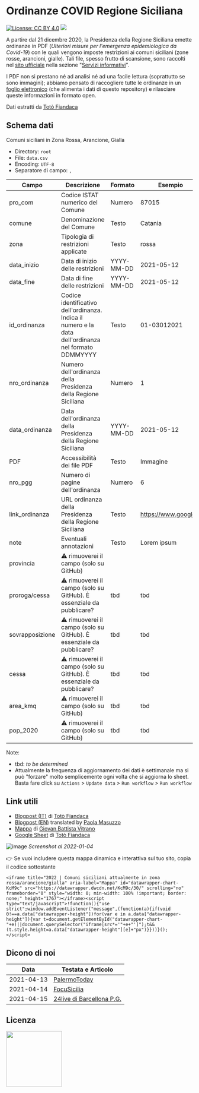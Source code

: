 # Ordinanze COVID Regione Siciliana
[![License: CC BY 4.0](https://img.shields.io/badge/License-CC%20BY%204.0-lightgrey.svg)](https://creativecommons.org/licenses/by/4.0/) <a href="https://www.datibenecomune.it/"><img src="https://img.shields.io/badge/%F0%9F%99%8F-%23datiBeneComune-%23cc3232"/></a> 

A partire dal 21 dicembre 2020, la Presidenza della Regione Siciliana emette ordinanze in PDF (_Ulteriori misure per l'emergenza epidemiologica da Covid-19_) con le quali vengono imposte restrizioni ai comuni siciliani (zone rosse, arancioni, gialle). Tali file, spesso frutto di scansione, sono raccolti nel [sito ufficiale](https://www.regione.sicilia.it/) nella sezione "[Servizi informativi](https://www.regione.sicilia.it/istituzioni/servizi-informativi/decreti-e-direttive?f%5B0%5D=category%3A26)”.

I PDF non si prestano né ad analisi né ad una facile lettura (soprattutto se sono immagini); abbiamo pensato di raccogliere tutte le ordinanze in un [foglio elettronico](https://docs.google.com/spreadsheets/d/14f2AUf3k3jP60sPkUhzqhSIFlTEuUFCfac9b-1_29jc/edit#gid=1669181736) (che alimenta i dati di questo repository) e rilasciare queste informazioni in formato open.

Dati estratti da [Totò Fiandaca](https://twitter.com/totofiandaca)

## Schema dati

Comuni siciliani in Zona Rossa, Arancione, Gialla

- Directory: `root`
- File: `data.csv`
- Encoding: `UTF-8`
- Separatore di campo: `,`

Campo | Descrizione | Formato | Esempio
-- | -- | -- | --
pro_com | Codice ISTAT numerico del Comune | Numero | 87015
comune | Denominazione del Comune | Testo | Catania
zona | Tipologia di restrizioni applicate | Testo | rossa
data_inizio | Data di inizio delle restrizioni | YYYY-MM-DD | 2021-05-12
data_fine | Data di fine delle restrizioni | YYYY-MM-DD | 2021-05-12
id_ordinanza | Codice identificativo dell'ordinanza. Indica il numero e la data dell'ordinanza nel formato DDMMYYYY| Testo | 01-03012021
nro_ordinanza | Numero dell'ordinanza della Presidenza della Regione Siciliana | Numero | 1
data_ordinanza | Data dell'ordinanza della Presidenza della Regione Siciliana | YYYY-MM-DD | 2021-05-12
PDF | Accessibilità dei file PDF | Testo | Immagine
nro_pgg | Numero di pagine dell'ordinanza | Numero | 6
link_ordinanza | URL ordinanza della Presidenza della Regione Siciliana | Testo | https://www.google.it
note | Eventuali annotazioni | Testo | Lorem ipsum
provincia | ⚠️ rimuoverei il campo (solo su GitHub) |  | 
proroga/cessa | ⚠️ rimuoverei il campo (solo su GitHub). È essenziale da pubblicare?| tbd | tbd
sovrapposizione | ⚠️ rimuoverei il campo (solo su GitHub). È essenziale da pubblicare?| tbd | tbd
cessa | ⚠️ rimuoverei il campo (solo su GitHub). È essenziale da pubblicare?| tbd | tbd
area_kmq | ⚠️ rimuoverei il campo (solo su GitHub) | tbd | tbd
pop_2020 | ⚠️ rimuoverei il campo (solo su GitHub) | tbd | tbd

Note: <br>
- tbd: _to be determined_
- Attualmente la frequenza di aggiornamento dei dati è settimanale ma si può "forzare" molto semplicemente ogni volta che si aggiorna lo sheet. Basta fare click su `Actions` > `Update data` > `Run workflow` > `Run workflow`

## Link utili
- [Blogpost (IT)](https://opendatasicilia.it/2021/04/10/covid-19-e-i-comuni-siciliani-in-zona-rossa-anno-2021/) di [Totò Fiandaca](https://twitter.com/totofiandaca)
- [Blogpost (EN)](https://opendatasicilia.it/2021/04/22/red-zones-in-sicily-a-story-of-civic-hacking/) translated by [Paola Masuzzo](https://twitter.com/pcmasuzzo)
- [Mappa](https://bl.ocks.org/gbvitrano/raw/664ac98fd51590d48290b70709a4ea48/) di [Giovan Battista Vitrano](https://twitter.com/gbvitrano)
- [Google Sheet](https://docs.google.com/spreadsheets/d/14f2AUf3k3jP60sPkUhzqhSIFlTEuUFCfac9b-1_29jc/edit#gid=1669181736) di [Totò Fiandaca](https://twitter.com/totofiandaca)

![image](https://user-images.githubusercontent.com/77018886/148086816-0eadbf00-0aa6-4618-bc58-4534ca5b11e0.png)
_Screenshot al 2022-01-04_

👉 Se vuoi includere questa mappa dinamica e interattiva sul tuo sito, copia il codice sottostante

```
<iframe title="2022 | Comuni siciliani attualmente in zona rossa/arancione/gialla" aria-label="Mappa" id="datawrapper-chart-KcM9c" src="https://datawrapper.dwcdn.net/KcM9c/30/" scrolling="no" frameborder="0" style="width: 0; min-width: 100% !important; border: none;" height="1767"></iframe><script type="text/javascript">!function(){"use strict";window.addEventListener("message",(function(a){if(void 0!==a.data["datawrapper-height"])for(var e in a.data["datawrapper-height"]){var t=document.getElementById("datawrapper-chart-"+e)||document.querySelector("iframe[src*='"+e+"']");t&&(t.style.height=a.data["datawrapper-height"][e]+"px")}}))}(); </script>
```
## Dicono di noi

Data | Testata e Articolo
-- | -- 
2021-04-13 | [PalermoToday](https://www.palermotoday.it/cronaca/coronavirus-bollettino-contagi-palermo-sicilia-13-aprile-2021.html) 
2021-04-14 | [FocuSicilia ](https://focusicilia.it/caos-covid-mancano-gli-open-data-chiesti-da-un-anno-nessuna-risposta/)| 
2021-04-15 | [24live di Barcellona P.G.](https://24live.it/2021/04/15/la-mappa-dei-comuni-siciliani-in-zona-rossa-aggiornata-con-opendatasicilia/) 

## Licenza
<a href="https://creativecommons.org/licenses/by/4.0/"><img src="https://upload.wikimedia.org/wikipedia/commons/thumb/1/16/CC-BY_icon.svg/640px-CC-BY_icon.svg.png" width="150"/></a>
